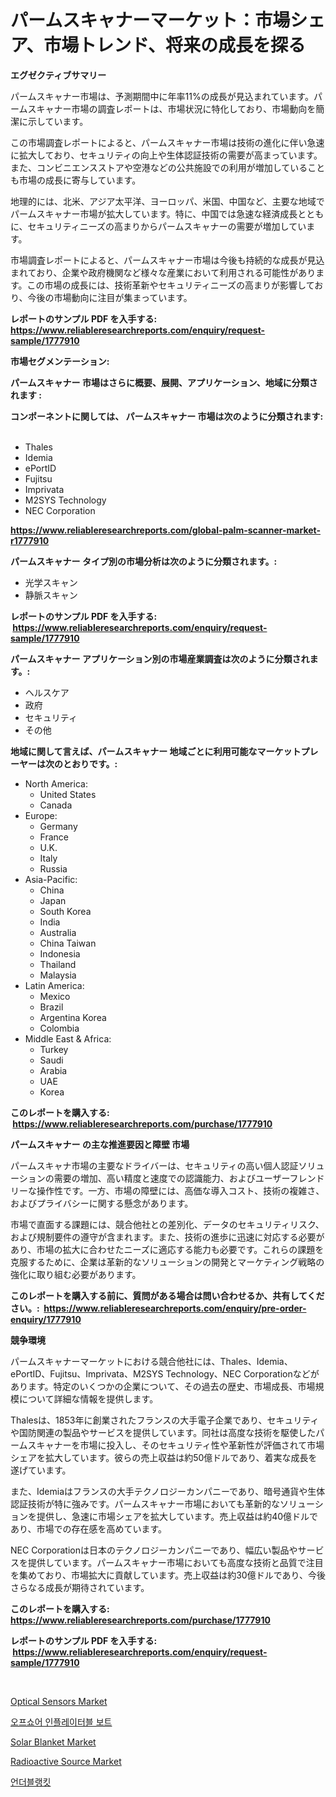 <p><h1>パームスキャナーマーケット：市場シェア、市場トレンド、将来の成長を探る</h1></p><p><strong>エグゼクティブサマリー</strong></p>
<p><p> パームスキャナー市場は、予測期間中に年率11%の成長が見込まれています。パームスキャナー市場の調査レポートは、市場状況に特化しており、市場動向を簡潔に示しています。</p><p>この市場調査レポートによると、パームスキャナー市場は技術の進化に伴い急速に拡大しており、セキュリティの向上や生体認証技術の需要が高まっています。また、コンビニエンスストアや空港などの公共施設での利用が増加していることも市場の成長に寄与しています。</p><p>地理的には、北米、アジア太平洋、ヨーロッパ、米国、中国など、主要な地域でパームスキャナー市場が拡大しています。特に、中国では急速な経済成長とともに、セキュリティニーズの高まりからパームスキャナーの需要が増加しています。</p><p>市場調査レポートによると、パームスキャナー市場は今後も持続的な成長が見込まれており、企業や政府機関など様々な産業において利用される可能性があります。この市場の成長には、技術革新やセキュリティニーズの高まりが影響しており、今後の市場動向に注目が集まっています。</p></p>
<p><strong>レポートのサンプル PDF を入手する: <a href="https://www.reliableresearchreports.com/enquiry/request-sample/1777910">https://www.reliableresearchreports.com/enquiry/request-sample/1777910</a></strong></p>
<p><strong>市場セグメンテーション:</strong></p>
<p><strong> パームスキャナー 市場はさらに概要、展開、アプリケーション、地域に分類されます :</strong></p>
<p><strong>コンポーネントに関しては、 パームスキャナー 市場は次のように分類されます: &nbsp;</strong></p>
<p><ul><li>Thales</li><li>Idemia</li><li>ePortID</li><li>Fujitsu</li><li>Imprivata</li><li>M2SYS Technology</li><li>NEC Corporation</li></ul></p>
<p><strong><a href="https://www.reliableresearchreports.com/global-palm-scanner-market-r1777910">https://www.reliableresearchreports.com/global-palm-scanner-market-r1777910</a></strong></p>
<p><strong> パームスキャナー タイプ別の市場分析は次のように分類されます。:</strong></p>
<p><ul><li>光学スキャン</li><li>静脈スキャン</li></ul></p>
<p><strong>レポートのサンプル PDF を入手する: &nbsp;<a href="https://www.reliableresearchreports.com/enquiry/request-sample/1777910">https://www.reliableresearchreports.com/enquiry/request-sample/1777910</a></strong></p>
<p><strong> パームスキャナー アプリケーション別の市場産業調査は次のように分類されます。:</strong></p>
<p><ul><li>ヘルスケア</li><li>政府</li><li>セキュリティ</li><li>その他</li></ul></p>
<p><strong>地域に関して言えば、パームスキャナー 地域ごとに利用可能なマーケットプレーヤーは次のとおりです。:</strong></p>
<p><ul>
    <li>
        North America:
        <ul>
            <li>United States</li>
            <li>Canada</li>
        </ul>
    </li>
    <li>
        Europe:
        <ul>
            <li>Germany</li>
            <li>France</li>
            <li>U.K.</li>
            <li>Italy</li>
            <li>Russia</li>
        </ul>
    </li>
    <li>
        Asia-Pacific:
        <ul>
            <li>China</li>
            <li>Japan</li>
            <li>South Korea</li>
            <li>India</li>
            <li>Australia</li>
            <li>China Taiwan</li>
            <li>Indonesia</li>
            <li>Thailand</li>
            <li>Malaysia</li>
        </ul>
    </li>
    <li>
        Latin America:
        <ul>
            <li>Mexico</li>
            <li>Brazil</li>
            <li>Argentina Korea</li>
            <li>Colombia</li>
        </ul>
    </li>
    <li>
        Middle East & Africa:
        <ul>
            <li>Turkey</li>
            <li>Saudi</li>
            <li>Arabia</li>
            <li>UAE</li>
            <li>Korea</li>
        </ul>
    </li>
    </ul></p>
<p><strong>このレポートを購入する: &nbsp;<a href="https://www.reliableresearchreports.com/purchase/1777910">https://www.reliableresearchreports.com/purchase/1777910</a></strong></p>
<p><strong>パームスキャナー の主な推進要因と障壁 市場</strong></p>
<p><p>パームスキャナ市場の主要なドライバーは、セキュリティの高い個人認証ソリューションの需要の増加、高い精度と速度での認識能力、およびユーザーフレンドリーな操作性です。一方、市場の障壁には、高価な導入コスト、技術の複雑さ、およびプライバシーに関する懸念があります。</p><p>市場で直面する課題には、競合他社との差別化、データのセキュリティリスク、および規制要件の遵守が含まれます。また、技術の進歩に迅速に対応する必要があり、市場の拡大に合わせたニーズに適応する能力も必要です。これらの課題を克服するために、企業は革新的なソリューションの開発とマーケティング戦略の強化に取り組む必要があります。</p></p>
<p><strong>このレポートを購入する前に、質問がある場合は問い合わせるか、共有してください。:&nbsp; <a href="https://www.reliableresearchreports.com/enquiry/pre-order-enquiry/1777910">https://www.reliableresearchreports.com/enquiry/pre-order-enquiry/1777910</a></strong></p>
<p><strong>競争環境</strong></p>
<p><p>パームスキャナーマーケットにおける競合他社には、Thales、Idemia、ePortID、Fujitsu、Imprivata、M2SYS Technology、NEC Corporationなどがあります。特定のいくつかの企業について、その過去の歴史、市場成長、市場規模について詳細な情報を提供します。</p><p>Thalesは、1853年に創業されたフランスの大手電子企業であり、セキュリティや国防関連の製品やサービスを提供しています。同社は高度な技術を駆使したパームスキャナーを市場に投入し、そのセキュリティ性や革新性が評価されて市場シェアを拡大しています。彼らの売上収益は約50億ドルであり、着実な成長を遂げています。</p><p>また、Idemiaはフランスの大手テクノロジーカンパニーであり、暗号通貨や生体認証技術が特に強みです。パームスキャナー市場においても革新的なソリューションを提供し、急速に市場シェアを拡大しています。売上収益は約40億ドルであり、市場での存在感を高めています。</p><p>NEC Corporationは日本のテクノロジーカンパニーであり、幅広い製品やサービスを提供しています。パームスキャナー市場においても高度な技術と品質で注目を集めており、市場拡大に貢献しています。売上収益は約30億ドルであり、今後さらなる成長が期待されています。</p></p>
<p><strong>このレポートを購入する: &nbsp; <a href="https://www.reliableresearchreports.com/purchase/1777910">https://www.reliableresearchreports.com/purchase/1777910</a></strong></p>
<p><strong>レポートのサンプル PDF を入手する: &nbsp;<a href="https://www.reliableresearchreports.com/enquiry/request-sample/1777910">https://www.reliableresearchreports.com/enquiry/request-sample/1777910</a></strong><strong></strong></p>
<p>&nbsp;</p>
<p><p><a href="https://view.publitas.com/reportprime-1/optical-sensors-market-trends-forecast-and-competitive-analysis-to-2031/">Optical Sensors Market</a></p><p><a href="https://github.com/Skyleitney456456/Market-Research-Report-List-1/blob/main/629724324043.md">오프쇼어 인플레이터블 보트</a></p><p><a href="https://www.linkedin.com/pulse/solar-blanket-market-trends-analysis-forecasted-period-co6de?trackingId=FdD1lH9Kz5m56vRnOUNdKg%3D%3D">Solar Blanket Market</a></p><p><a href="https://issuu.com/reportprime-2/docs/radioactive-source-market-size-2030.pptx">Radioactive Source Market</a></p><p><a href="https://github.com/vs10l4sfg5c/Market-Research-Report-List-1/blob/main/922367924042.md">언더블랭킷</a></p></p>